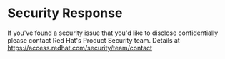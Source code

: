 # Security Response

If you've found a security issue that you'd like to disclose confidentially
please contact Red Hat's Product Security team. 
Details at https://access.redhat.com/security/team/contact
